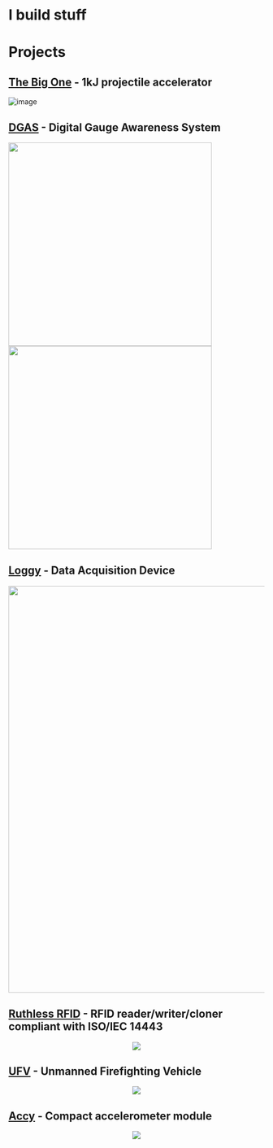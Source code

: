 # I build stuff

# Projects
## [The Big One](https://github.com/TheZ0/The-Big-One/tree/master) - 1kJ projectile accelerator
![image](https://github.com/user-attachments/assets/a2a5793f-34da-4d00-b46b-1514f84bb48d)

## [DGAS](https://github.com/Rhetticle/DGAS) - Digital Gauge Awareness System

<img src="https://github.com/user-attachments/assets/047af45c-25d6-46ad-b2ba-10ef2049fbb9" width=400>
<img src="https://github.com/user-attachments/assets/c9065faa-f549-4683-857e-e24539f3485a" width=400>

## [Loggy](https://github.com/Rhetticle/Loggy) - Data Acquisition Device

<img src = "https://github.com/user-attachments/assets/0f863ea0-10e6-4386-99f6-32a302d0322d" width=800>

## [Ruthless RFID](https://github.com/TheZ0/Ruthless-RFID) - RFID reader/writer/cloner compliant with ISO/IEC 14443
<p align="center">
  <img src="https://github.com/user-attachments/assets/169ad1ba-f0fe-40b1-9496-1b753e2ac9ae"/>
</p>

<!-- : ## [HVDC](https://github.com/Rhetticle/HVDC) - High Voltage Arc Lighter 
![image](https://github.com/user-attachments/assets/4a807c4b-4983-4de0-8279-ec2f57c23545)
<img src="https://github.com/user-attachments/assets/b4b73c00-4507-44e3-9f8e-e0f8185a05a1" width=400 height=640>
-->
## [UFV](https://github.com/TheZ0/UFV) - Unmanned Firefighting Vehicle
<p align="center">
  <img src="https://github.com/user-attachments/assets/4818b08c-c6d4-452a-b9e3-e6b291eeaee8"/>
</p>

## [Accy](https://github.com/TheZ0/Accy) - Compact accelerometer module
<p align="center">
  <img src="https://github.com/user-attachments/assets/1b40d543-43e5-4f43-93fc-0ae9290b9aeb"/>
</p>
